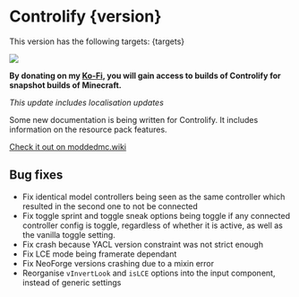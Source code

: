 # Controlify {version}

This version has the following targets:
{targets}

[![](https://short.isxander.dev/bisect-img)](https://short.isxander.dev/bisect)

**By donating on my [Ko-Fi](https://ko-fi.com/isxander), you will gain access to builds of Controlify for snapshot
builds of Minecraft.**

*This update includes localisation updates*

Some new documentation is being written for Controlify.
It includes information on the resource pack features.

[Check it out on moddedmc.wiki](https://moddedmc.wiki/project/controlify/docs)

## Bug fixes

- Fix identical model controllers being seen as the same controller which resulted in the second one to not be connected
- Fix toggle sprint and toggle sneak options being toggle if any connected controller config is toggle,
  regardless of whether it is active, as well as the vanilla toggle setting.
- Fix crash because YACL version constraint was not strict enough
- Fix LCE mode being framerate dependant
- Fix NeoForge versions crashing due to a mixin error
- Reorganise `vInvertLook` and `isLCE` options into the input component, instead of generic settings

